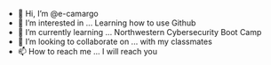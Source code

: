 - 👋 Hi, I’m @e-camargo
- 👀 I’m interested in ... Learning how to use Github
- 🌱 I’m currently learning ... Northwestern Cybersecurity Boot Camp
- 💞️ I’m looking to collaborate on ... with my classmates
- 📫 How to reach me ... I will reach you

<!---
e-camargo/e-camargo is a ✨ special ✨ repository because its `README.md` (this file) appears on your GitHub profile.
You can click the Preview link to take a look at your changes.
--->
